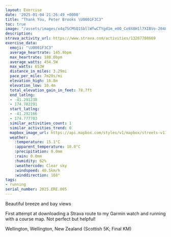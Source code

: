 ```yaml
---
layout: Exercise
date: '2025-01-04 21:26:49 +0000'
title: "Thank You, Peter Brooks \U0001F3C3"
toc: true
image: "/assets/images/x4q7SCMSQ1SbllWfwCTYgd1m_e0O_Co9X8H1l7XIBVo-2048x1536.jpg.jpeg"
description:
strava_activity_url: https://www.strava.com/activities/13267788669
exercise_data:
  emoji: "\U0001F3C3"
  average_heartrate: 145.9bpm
  max_heartrate: 180.0bpm
  average_watts: 454.5W
  max_watts: 653W
  distance_in_miles: 3.29mi
  pace_per_mile: 7m20s/mi
  elevation_high: 16.8m
  elevation_low: 10.4m
  total_elevation_gain_in_feet: 78.7ft
  end_latlng:
  - -41.291238
  - 174.782291
  start_latlng:
  - -41.292166
  - 174.777703
  similar_activities_count: 1
  similar_activities_trend: 0
  mapbox_image_url: https://api.mapbox.com/styles/v1/mapbox/streets-v11/static/path-5+787af2-1.0(n%60%60%7BFeuwi%60%40Ji%40Zm%40TcAZs%40J%7B%40WMWEYM_%40IEEMEa%40KYQWEIGIIQIEE%3FC%5DYe%40Uc%40Ma%40UCG%3FE%5C%7BAL_%40%5EiBCEYGMEOS%5DFQTE%40M%3Fe%40FU%3Fi%40H%7D%40%3Fu%40HgAl%40%7B%40PGLGVA%7CA%40jALnBCd%40Jt%40%3Fh%40Hd%40%3Fl%40APMH%5DFe%40D_BHsATKHOZs%40bASL%7D%40PaBR%5BHmBTQASI%5Da%40Ua%40UAoAP%5B%40k%40NK%40YJcALc%40%3FkAVKA%5DQg%40Ke%40U%7D%40YS%40oB%5Eg%40Bw%40aAWWC%40%40BLRp%40t%40d%40%5Ev%40%5CDD%40Ft%40%5Cv%40h%40b%40H~Ap%40JFVXT%40vBYZADBFLBXHzB%3Fh%40JTVHPPT%60%40RD%5C%3Ff%40NHCJFNBVPPNJFHPDBL%40d%40Tn%40%60%40F%3FVHNPTd%40RNFANLLDBERHFCJ%40VHj%40f%40f%40L~%40%5ENBv%40XRNFTJFFBT%3F%5Ca%40FUJONIVa%40p%40s%40l%40_%40DMLKVC%40UNSb%40Wj%40q%40LSp%40u%40L%5DZe%40JYd%40s%40Rk%40NUVm%40NUP_%40t%40qAW%5DqCsAKO%7B%40m%40%3FMR%5B%40IQGY%3FYIg%40Ws%40UUMgAg%40IIEYIOa%40KU%7D%40KcBOoDGm%40%3Fw%40DMRY%5EUnAOr%40Un%40KBEYcC%3Fu%40FoALaBFqC%40WCGCCgC%5Eg%40%40sBTuAHk%40JM%3FMBGLAZBNHLLD%7CAMX%3FpBK%7C%40I%5EGb%40ALGVCJDHNEp%40),pin-s-s+e5b22e(174.77987,-41.29304),pin-s-f+89ae00(174.78537000000006,-41.290570000000024)/auto/800x800?access_token=pk.eyJ1Ijoiam9zaGJlY2ttYW4iLCJhIjoiY205eWR2aDd1MWZ6djJrbXc4a3M0bWZleiJ9.XiG9OWkNcZk2QzjJbxLB4A
  weather:
    :temperature: 15.1°C
    :apparent_temperature: 10.0°C
    :precipitation: 0.0mm
    :rain: 0.0mm
    :humidity: 62%
    :weathercode: Clear sky
    :windspeed: 40.5km/h
    :winddirection: 168°
tags:
- running
serial_number: 2025.ERE.005
---
```

Beautiful breeze and bay views

First attempt at downloading a Strava route to my Garmin watch and running with a course map. Not perfect but helpful!

Wellington, Wellington, New Zealand (Scottish 5K; Final KM)
